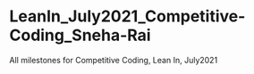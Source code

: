# LeanIn_July2021_Competitive-Coding_Sneha-Rai
All milestones for Competitive Coding, Lean In, July2021
